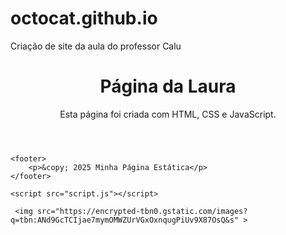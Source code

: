 # octocat.github.io
Criação de site da aula do professor Calu
<!DOCTYPE html>
<html lang="pt-br">
<head>
    <meta charset="UTF-8">
    <meta name="viewport" content="width=device-width, initial-scale=1.0">
    <title>Minha Página Estática</title>
    <link rel="stylesheet" href="style.css">
</head>
<body>
    <header>
        <h1>Página da Laura</h1>
        <p>Esta página foi criada com HTML, CSS e JavaScript.</p>
    </header>

    <footer>
        <p>&copy; 2025 Minha Página Estática</p>
    </footer>

    <script src="script.js"></script>
</body>

     <img src="https://encrypted-tbn0.gstatic.com/images?q=tbn:ANd9GcTCIjae7mymOMWZUrVGxOxnqugPiUv9X87OsQ&s" >


</html>

  
